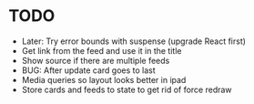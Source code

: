 # TODO

- Later: Try error bounds with suspense (upgrade React first)
- Get link from the feed and use it in the title
- Show source if there are multiple feeds
- BUG: After update card goes to last
- Media queries so layout looks better in ipad
- Store cards and feeds to state to get rid of force redraw
